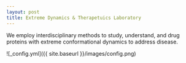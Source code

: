 ```yaml
---
layout: post
title: Extreme Dynamics & Therapetuics Laboratory
---
```


We employ interdisciplinary methods to study, understand, and drug proteins with extreme conformational dynamics to address disease.

![_config.yml]({{ site.baseurl }}/images/config.png)
